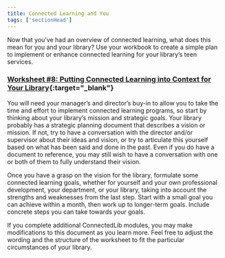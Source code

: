 ```yaml
---
title: Connected Learning and You
tags: ['sectionHead']
---
```

 
Now that you’ve had an overview of connected learning, what does this mean for you and your library? Use your workbook to create a simple plan to implement or enhance connected learning for your library’s teen services. 


<div class="activity callout" markdown="1">

### [Worksheet #8: Putting Connected Learning into Context for Your Library](https://docs.google.com/document/d/1X5MxpToji6SQEN3-6uzvvkfjpQFvUhTbZB1cPTM6FwA/edit#heading=h.mybzfps64awf){:target="_blank"}

You will need your manager’s and director’s buy-in to allow you to take the time and effort to implement connected learning programs, so start by thinking about your library’s mission and strategic goals. Your library probably has a strategic planning document that describes a vision or mission. If not, try to have a conversation with the director and/or supervisor about their ideas and vision, or try to articulate this yourself based on what has been said and done in the past. Even if you do have a document to reference, you may still wish to have a conversation with one or both of them to fully understand their vision.

Once you have a grasp on the vision for the library, formulate some connected learning goals, whether for yourself and your own professional development, your department, or your library, taking into account the strengths and weaknesses from the last step. Start with a small goal you can achieve within a month, then work up to longer-term goals. Include concrete steps you can take towards your goals.


If you complete additional ConnectedLib modules, you may make modifications to this document as you learn more. Feel free to adjust the wording and the structure of the worksheet to fit the particular circumstances of your library.

</div>



<!-- Note: the term “youth services” and “youth services department” are used throughout this section. Your department may have a different name, or your library may have no youth services department at all, and you are simply “the one who works with kids.” Whatever the situation, feel free to adjust the wording and the structure of the worksheet to fit your particular circumstances. -->